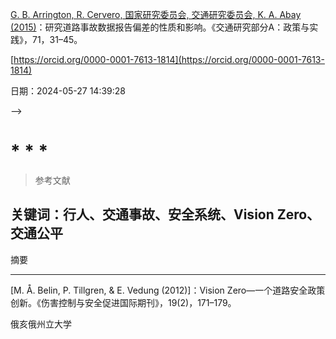 [G. B. Arrington, R. Cervero, 国家研究委员会, 交通研究委员会, K. A. Abay (2015)](https://doi.org/10.5198/jtlu.2024.2335)：研究道路事故数据报告偏差的性质和影响。《交通研究部分A：政策与实践》，71，31–45。

[https://orcid.org/0000-0001-7613-1814](https://orcid.org/0000-0001-7613-1814)

日期：2024-05-27 14:39:28

-->

# * * *

> 参考文献

## 关键词：行人、交通事故、安全系统、Vision Zero、交通公平

摘要

* * *

[M. Å. Belin, P. Tillgren, & E. Vedung (2012)]：Vision Zero—一个道路安全政策创新。《伤害控制与安全促进国际期刊》，19(2)，171–179。

俄亥俄州立大学

<!--yml

[https://orcid.org/0000-0001-5480-3421](https://orcid.org/0000-0001-5480-3421)

[I. M. Bernhoft, & G. Carstensen (2008)]：年龄和性别对行人和骑自行车者偏好和行为的影响。《交通研究部分F：交通心理学与行为》，11(2)，83–95。

Jonathan Stiles

城市建设环境和城市行人事故责任的确定：朝向系统导向的事故调查

### [F. J. Al-Mahameed, X. Qin, R. J. Schneider, & M. R. R. Shaon (2019)]：在走廊级别分析行人和自行车者事故：结构方程建模方法。《交通研究记录》，2673(7)，308–318。

这项研究确定了影响美国城市行人事故责任判定的建筑环境因素，对安全和公平都具有重要意义。利用来自俄亥俄州哥伦布市的数据，我们应用回归建模、空间分析和案例研究，发现行人在快速、高流量的干道和公交车站附近更容易被认定为责任方。我们还观察到，良好的过街设施会导致更多明显的交叉口事故，这些事故较少归咎于行人。此外，不同社区在过街设施的提供和责任认定上存在显著差异。我们通过“安全系统”和“Vision Zero”系统导向的安全方法来解释研究结果。结论认为，将事故责任归咎于个体阻碍了集体责任的实施，从而阻碍了对设计干预和美国道路建设环境决定过程的系统性变革的广泛采纳。

俄亥俄州立大学

### Harvey Miller

来源：[https://www.jtlu.org/index.php/jtlu/article/view/2335](https://www.jtlu.org/index.php/jtlu/article/view/2335)

DOI：[https://doi.org/10.5198/jtlu.2024.2335](https://doi.org/10.5198/jtlu.2024.2335)

城市建设环境和城市行人事故责任的确定：朝向系统导向的事故调查 | 《交通与土地使用杂志》

[哥伦布市 (2018)]：哥伦布社区。取自[https://opendata.columbus.gov/datasets/columbus-communities/](https://opendata.columbus.gov/datasets/columbus-communities/)

类别：未分类

Clifton, K. J., Burnier, C. V., & Akar, G. (2009). 行人-车辆碰撞导致的伤害严重性：从检查建成环境中我们可以学到什么？《交通研究D部分：交通与环境》，14(6)，425–436。

Corben, B. (2020). 将安全系统与运动和地点整合，服务于易受伤害的道路用户（编号AP-R611-20）。悉尼，澳大利亚：澳大利亚道路协会。

Cottrill, C. D., & Thakuriah, P. V. (2010). 评估高低收入或少数族裔人口区域的行人事故。《事故分析与预防》，42(6)，1718–1728。

Doecke, S. D., Kloeden, C. N., Dutschke, J. K., & Baldock, M. R. (2018). 安全系统的安全速度限制：不同事故类型的速度限制与致命碰撞率的关系。《交通伤害预防》，19(4)，404–408。

Dumbaugh, E., & Rae, R. (2009). 安全的城市形态：重审社区设计与交通安全的关系。《美国规划协会杂志》，75(3)，309–329。

Dumbaugh, E., Saha, D., & Merlin, L. (2020). 朝向安全系统：交通安全、认知与建成环境。《规划教育与研究杂志》，0739456X20931915。

Dumbaugh, E., & Zhang, Y. (2013). 社区设计与涉及老年驾驶员和行人的事故之间的关系。《规划教育与研究杂志》，33(1)，83–95。

Ewing, R., & Dumbaugh, E. (2009). 建成环境与交通安全：经验证据综述。《规划文献杂志》，23(4)，347–367。

Fahlquist, J. N. (2006). 责任归因与零视觉的愿景。《事故分析与预防》，38(6)，1113–1118。

Faria, J. J., Krause, S., & Krause, J. (2010). 路口行人的集体行为：社会信息的作用。《行为生态学》，21(6)，1236–1242。

Furbee, J., & Overking, D. (2018). 警察法律顾问更新——城市夏季。哥伦布，俄亥俄州：哥伦布市律师。

Gayah, V. V., Guler, S. I., Liu, H., Blackburn, L., & Hamilton, I. (2022). 量化北卡罗来纳州行人安全的系统风险因素。罗利，北卡罗来纳州：北卡罗来纳州交通部。

Goddard, T., Ralph, K., Thigpen, C. G., & Iacobucci, E. (2019). 交通事故新闻报道是否影响责任归属和首选解决方案？来自实验的证据。《交通研究跨学科视角》，3，100073。

Gooch, J., Hamilton, I., Polin, B., Tanzen, R., & Cohen, T. (2022). 马萨诸塞州中段行人事故的系统安全分析。《交通研究记录》，2676(11)，722–730。

Hauer, E. (2016). 榜样及其道路安全道德。《事故分析与预防》，94，168–179。

Havard, C., & Willis, A. (2012). 安装标记人行横道对道路过马行为及环境感知的影响。《交通研究F部分：交通心理学与行为》，15(3)，249–260。

Johansson, R. (2009). 零视觉——实施交通安全政策。《安全科学》，47(6)，826–831。

Kim, K., Brunner, I. M., & Yamashita, E. (2008). Modeling fault among accident—Involved pedestrians and motorists in Hawaii. Accident Analysis & Prevention, 40(6), 2043–2049。

Kim, K., Li, L., Richardson, J., & Nitz, L. (1998). Drivers at fault: Influences of age, sex, and vehicle type. Journal of Safety Research, 29(3), 171–179。

Kumfer, W., LaJeunesse, S., Sandt, L., & Thomas, L. (2019). Speed, kinetic energy, and the Safe Systems approach to safer roadways. ITE Journal. 89(4)。

Lee, D. J. (2014). The unbearable weight of irresponsibility and the lightness of tumbleweeds. In S. Zavestoski & J. Agyeman (Eds.), Incomplete streets: Processes, practices, and possibilities (pp. 77–93). 伦敦：Routledge。

Leveson, N. (2004). A new accident model for engineering safer systems. Safety science, 42(4), 237–270。

Loukaitou-Sideris, A., Liggett, R., & Sung, H. G. (2007). Death on the crosswalk: A study of pedestrian-automobile collisions in Los Angeles. Journal of Planning Education and Research, 26(3), 338–351。

McFadden, D. (1974). The measurement of urban travel demand. Journal of Public Economics, 3(4), 303–328。

Merlin, L. A., Guerra, E., & Dumbaugh, E. (2020). Crash risk, crash exposure, and the built environment: A conceptual review. Accident Analysis & Prevention, 134, 105244。

Medury, A., Grembek, O., Loukaitou-Sideris, A., & Shafizadeh, K. (2019). Investigating the underreporting of pedestrian and bicycle crashes in and around university campuses—A crowdsourcing approach. Accident Analysis & Prevention, 130, 99–107。

机动车辆-航空-水上交通法，第4511.46节，横过人行横道的行人优先权。 (2018). 检索自[https://codes.ohio.gov/ohio-revised-code/section-4511.46#:~:text=(A)%20When%20traffic%20control%20signals,the%20Revised%20Code%2C%20to%20a](https://codes.ohio.gov/ohio-revised-code/section-4511.46#:~:text=(A)%20When%20traffic%20control%20signals,the%20Revised%20Code%2C%20to%20a)

Naumann, R. B., Heiny, S., Evenson, K. R., LaJeunesse, S., Cooper, J. F., Doggett, S., & Marshall, S. W. (2019). Organizational networks in road safety: Case studies of US Vision Zero cities. Traffic Injury Prevention, 20(4), 378–385。

Naumann, R. B., Sandt, L., Kumfer, W., LaJeunesse, S., Heiny, S., & Lich, K. H. (2020). Systems thinking in the context of road safety: Can systems tools help us realize a true “Safe Systems” approach? Current Epidemiology Reports, 7, 343–351。

Noland, R. B., Klein, N. J., & Tulach, N. K. (2013). Do lower income areas have more pedestrian casualties? Accident Analysis & Prevention, 59, 337–345。

Norton, P. D. (2011). Fighting traffic: The dawn of the motor age in the American city. 剑桥，MA：MIT Press。

俄亥俄州公共安全部门。 (n.d.)。 俄亥俄州事故报告程序手册。 俄亥俄州哥伦布：俄亥俄州公共安全部门。

俄亥俄州交通安全办公室。 (n.d.)。 用于执法的OH-1资源。 俄亥俄州哥伦布：俄亥俄州公共安全部门，俄亥俄州交通安全办公室。

Ralph, K., Iacobucci, E., Thigpen, C. G., & Goddard, T. (2019). 自行车手和行人事故报告的编辑模式。《交通研究记录》，2673(2)，663–671。

Rosen, E., Stigson, H., & Sander, U. (2011). 行人致命风险文献综述：作为车辆撞击速度函数的功能。《事故分析与预防》，43(1)，25–33。

Sanders, R. L., Judelman, B., & Schooley, S. (2019). 与交通速度管理相关的行人安全。公路实践综合。华盛顿，DC：交通研究委员会。

Sciortino, S., Vassar, M., Radetsky, M., & Knudson, M. M. (2005). 旧金山行人伤害监测：警察和医院记录中的映射、低报告和伤害严重性。《事故分析与预防》，37(6)，1102–1113。

Singh, S. (2015). 国家机动车事故成因调查中的关键事故原因（No. DOT HS 812 115）。华盛顿，DC：国家公路交通安全管理局。

Schneider, R. J., Proulx, F. R., Sanders, R. L., & Moayyed, H. (2021). 美国致命行人事故热点位置及特征。《交通与土地使用杂志》，14(1)，1–23。

Spainhour, L. K., & Wootton, I. A. (2007). 利用不同数据源对致命行人事故中的故障进行建模。《交通研究记录》，2002(1)，64–71。

Tao, W., Mehndiratta, S., & Deakin, E. (2010). 强制便利？大动脉和土地使用对中国抚顺中部横穿的影响。《交通与土地使用杂志》，3(3)，61–82。

Tefft, B. C. (2013). 冲击速度与行人严重受伤或死亡的风险。《事故分析与预防》，50，871–878。

Thomas, L., Sandt, L., Zegeer, C., Kumfer, W., Lang, K., Lan, B., … & Schneider, R. J. (2018). 系统行人安全分析（No. Project 17-73）。华盛顿，DC：交通研究委员会。

Tingvall, C., & Haworth, N. (1999). Vision Zero—安全与流动性的伦理方法。在第六届ITE国际会议“道路安全与交通执法：2000年之后”的论文中，墨尔本，9月6–7日。

Ukkusuri, S., Miranda-Moreno, L. F., Ramadurai, G., & Isa-Tavarez, J. (2012). 建筑环境对行人事故频率的作用。《安全科学》，50(4)，1141–1151。

Ulfarsson, G. F., Kim, S., & Booth, K. M. (2010). 分析北卡罗来纳州行人—机动车事故中的责任。《事故分析与预防》，42(6)，1805–1813。

USDOT. (2022). 美国交通部长彼得·布蒂吉格宣布全国道路安全战略的全面内容。获取自[https://www.transportation.gov/briefing-room/us-transportation-secretary-pete-buttigieg-announces-comprehensive-national-roadway](https://www.transportation.gov/briefing-room/us-transportation-secretary-pete-buttigieg-announces-comprehensive-national-roadway)

Weinstein Agrawal, A., Schlossberg, M., & Irvin, K. (2008). 多远，走哪条路线，以及为什么？步行者偏好的空间分析。《城市设计杂志》，13(1)，81–98。

Vision Zero Columbus. (2021a). Columbus视觉零事故数据。检索自 [https://columbus.maps.arcgis.com/apps/MapSeries/index.html?appid=0ff6f8f1fa134b848959ba4fc3c35bbb](https://columbus.maps.arcgis.com/apps/MapSeries/index.html?appid=0ff6f8f1fa134b848959ba4fc3c35bbb)

Vision Zero Columbus. (2021b). 行动计划1.0。检索自 [https://www.columbus.gov/vzactionplan](https://www.columbus.gov/vzactionplan)

Yannis, G., Golias, J., & Papadimitriou, E. (2007). 对行人的过街行为和事故风险建模。《交通工程杂志》，133(11)，634–644。

Yu, C. Y., & Xu, M. (2018). 建成环境对交通安全影响的地方变化。《规划教育与研究期刊》，38(3)，314–328。
